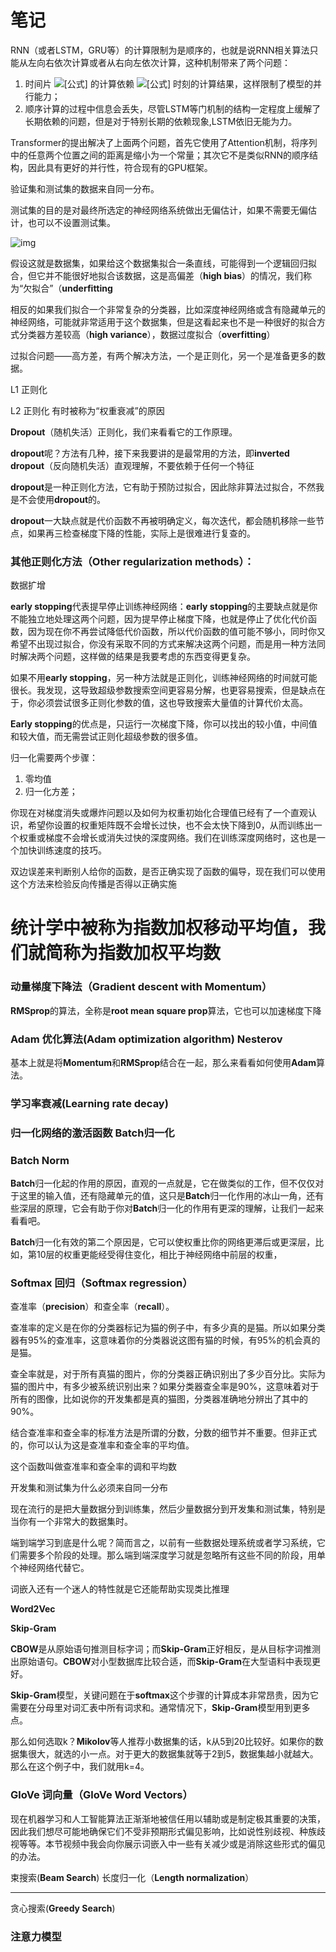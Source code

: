 # 笔记

RNN（或者LSTM，GRU等）的计算限制为是顺序的，也就是说RNN相关算法只能从左向右依次计算或者从右向左依次计算，这种机制带来了两个问题：

1. 时间片 ![[公式]](https://www.zhihu.com/equation?tex=t) 的计算依赖 ![[公式]](https://www.zhihu.com/equation?tex=t-1) 时刻的计算结果，这样限制了模型的并行能力；
2. 顺序计算的过程中信息会丢失，尽管LSTM等门机制的结构一定程度上缓解了长期依赖的问题，但是对于特别长期的依赖现象,LSTM依旧无能为力。

Transformer的提出解决了上面两个问题，首先它使用了Attention机制，将序列中的任意两个位置之间的距离是缩小为一个常量；其次它不是类似RNN的顺序结构，因此具有更好的并行性，符合现有的GPU框架。

验证集和测试集的数据来自同一分布。

测试集的目的是对最终所选定的神经网络系统做出无偏估计，如果不需要无偏估计，也可以不设置测试集。

![img](http://www.ai-start.com/dl2017/images/e0ec4205933b7c2a9eaed9fbaa8d4afc.png)

假设这就是数据集，如果给这个数据集拟合一条直线，可能得到一个逻辑回归拟合，但它并不能很好地拟合该数据，这是高偏差（**high bias**）的情况，我们称为“欠拟合”（**underfitting**

相反的如果我们拟合一个非常复杂的分类器，比如深度神经网络或含有隐藏单元的神经网络，可能就非常适用于这个数据集，但是这看起来也不是一种很好的拟合方式分类器方差较高（**high variance**），数据过度拟合（**overfitting**）

过拟合问题——高方差，有两个解决方法，一个是正则化，另一个是准备更多的数据。

L1 正则化

L2 正则化 有时被称为“权重衰减”的原因

**Dropout**（随机失活）正则化，我们来看看它的工作原理。

**dropout**呢？方法有几种，接下来我要讲的是最常用的方法，即**inverted dropout**（反向随机失活）直观理解，不要依赖于任何一个特征

**dropout**是一种正则化方法，它有助于预防过拟合，因此除非算法过拟合，不然我是不会使用**dropout**的。

**dropout**一大缺点就是代价函数不再被明确定义，每次迭代，都会随机移除一些节点，如果再三检查梯度下降的性能，实际上是很难进行复查的。

### 其他正则化方法（Other regularization methods）：

数据扩增

**early stopping**代表提早停止训练神经网络：**early stopping**的主要缺点就是你不能独立地处理这两个问题，因为提早停止梯度下降，也就是停止了优化代价函数，因为现在你不再尝试降低代价函数，所以代价函数的值可能不够小，同时你又希望不出现过拟合，你没有采取不同的方式来解决这两个问题，而是用一种方法同时解决两个问题，这样做的结果是我要考虑的东西变得更复杂。

如果不用**early stopping**，另一种方法就是正则化，训练神经网络的时间就可能很长。我发现，这导致超级参数搜索空间更容易分解，也更容易搜索，但是缺点在于，你必须尝试很多正则化参数的值，这也导致搜索大量值的计算代价太高。

**Early stopping**的优点是，只运行一次梯度下降，你可以找出的较小值，中间值和较大值，而无需尝试正则化超级参数的很多值。

归一化需要两个步骤：

1. 零均值
2. 归一化方差；

你现在对梯度消失或爆炸问题以及如何为权重初始化合理值已经有了一个直观认识，希望你设置的权重矩阵既不会增长过快，也不会太快下降到0，从而训练出一个权重或梯度不会增长或消失过快的深度网络。我们在训练深度网络时，这也是一个加快训练速度的技巧。



双边误差来判断别人给你的函数，是否正确实现了函数的偏导，现在我们可以使用这个方法来检验反向传播是否得以正确实施

# 统计学中被称为指数加权移动平均值，我们就简称为指数加权平均数

### 动量梯度下降法（Gradient descent with Momentum）

**RMSprop**的算法，全称是**root mean square prop**算法，它也可以加速梯度下降

### Adam 优化算法(Adam optimization algorithm) **Nesterov**

基本上就是将**Momentum**和**RMSprop**结合在一起，那么来看看如何使用**Adam**算法。

### 学习率衰减(Learning rate decay)

### 归一化网络的激活函数  **Batch**归一化

### Batch Norm

**Batch**归一化起的作用的原因，直观的一点就是，它在做类似的工作，但不仅仅对于这里的输入值，还有隐藏单元的值，这只是**Batch**归一化作用的冰山一角，还有些深层的原理，它会有助于你对**Batch**归一化的作用有更深的理解，让我们一起来看看吧。

**Batch**归一化有效的第二个原因是，它可以使权重比你的网络更滞后或更深层，比如，第10层的权重更能经受得住变化，相比于神经网络中前层的权重，

### Softmax 回归（Softmax regression）

查准率（**precision**）和查全率（**recall**）。

查准率的定义是在你的分类器标记为猫的例子中，有多少真的是猫。所以如果分类器有95%的查准率，这意味着你的分类器说这图有猫的时候，有95%的机会真的是猫。

查全率就是，对于所有真猫的图片，你的分类器正确识别出了多少百分比。实际为猫的图片中，有多少被系统识别出来？如果分类器查全率是90%，这意味着对于所有的图像，比如说你的开发集都是真的猫图，分类器准确地分辨出了其中的90%。

结合查准率和查全率的标准方法是所谓的分数，分数的细节并不重要。但非正式的，你可以认为这是查准率和查全率的平均值。

这个函数叫做查准率和查全率的调和平均数

开发集和测试集为什么必须来自同一分布

现在流行的是把大量数据分到训练集，然后少量数据分到开发集和测试集，特别是当你有一个非常大的数据集时。

端到端学习到底是什么呢？简而言之，以前有一些数据处理系统或者学习系统，它们需要多个阶段的处理。那么端到端深度学习就是忽略所有这些不同的阶段，用单个神经网络代替它。

词嵌入还有一个迷人的特性就是它还能帮助实现类比推理

**Word2Vec**

 **Skip-Gram**

**CBOW**是从原始语句推测目标字词；而**Skip-Gram**正好相反，是从目标字词推测出原始语句。**CBOW**对小型数据库比较合适，而**Skip-Gram**在大型语料中表现更好。

**Skip-Gram**模型，关键问题在于**softmax**这个步骤的计算成本非常昂贵，因为它需要在分母里对词汇表中所有词求和。通常情况下，**Skip-Gram**模型用到更多点。

那么如何选取k？**Mikolov**等人推荐小数据集的话，k从5到20比较好。如果你的数据集很大，就选的小一点。对于更大的数据集就等于2到5，数据集越小就越大。那么在这个例子中，我们就用k=4。

### GloVe 词向量（GloVe Word Vectors）

现在机器学习和人工智能算法正渐渐地被信任用以辅助或是制定极其重要的决策，因此我们想尽可能地确保它们不受非预期形式偏见影响，比如说性别歧视、种族歧视等等。本节视频中我会向你展示词嵌入中一些有关减少或是消除这些形式的偏见的办法。

束搜索(**Beam Search**) 长度归一化（**Length normalization**）

****

贪心搜索(**Greedy Search**)

### 注意力模型